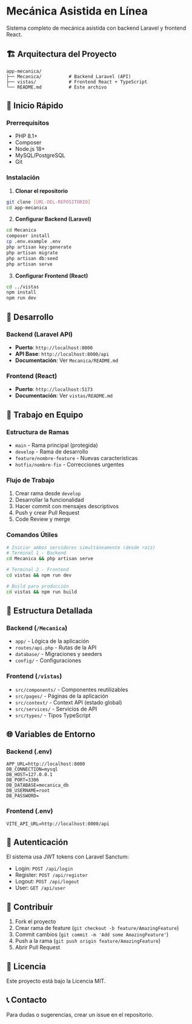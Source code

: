 # Mecánica Asistida en Línea

Sistema completo de mecánica asistida con backend Laravel y frontend React.

## 🏗️ Arquitectura del Proyecto

```
app-mecanica/
├── Mecanica/          # Backend Laravel (API)
├── vistas/            # Frontend React + TypeScript
└── README.md          # Este archivo
```

## 🚀 Inicio Rápido

### Prerrequisitos
- PHP 8.1+
- Composer
- Node.js 18+
- MySQL/PostgreSQL
- Git

### Instalación

1. **Clonar el repositorio**
```bash
git clone [URL-DEL-REPOSITORIO]
cd app-mecanica
```

2. **Configurar Backend (Laravel)**
```bash
cd Mecanica
composer install
cp .env.example .env
php artisan key:generate
php artisan migrate
php artisan db:seed
php artisan serve
```

3. **Configurar Frontend (React)**
```bash
cd ../vistas
npm install
npm run dev
```

## 🔧 Desarrollo

### Backend (Laravel API)
- **Puerto**: `http://localhost:8000`
- **API Base**: `http://localhost:8000/api`
- **Documentación**: Ver `Mecanica/README.md`

### Frontend (React)
- **Puerto**: `http://localhost:5173`
- **Documentación**: Ver `vistas/README.md`

## 👥 Trabajo en Equipo

### Estructura de Ramas
- `main` - Rama principal (protegida)
- `develop` - Rama de desarrollo
- `feature/nombre-feature` - Nuevas características
- `hotfix/nombre-fix` - Correcciones urgentes

### Flujo de Trabajo
1. Crear rama desde `develop`
2. Desarrollar la funcionalidad
3. Hacer commit con mensajes descriptivos
4. Push y crear Pull Request
5. Code Review y merge

### Comandos Útiles

```bash
# Iniciar ambos servidores simultáneamente (desde raíz)
# Terminal 1 - Backend
cd Mecanica && php artisan serve

# Terminal 2 - Frontend  
cd vistas && npm run dev

# Build para producción
cd vistas && npm run build
```

## 📁 Estructura Detallada

### Backend (`/Mecanica`)
- `app/` - Lógica de la aplicación
- `routes/api.php` - Rutas de la API
- `database/` - Migraciones y seeders
- `config/` - Configuraciones

### Frontend (`/vistas`)
- `src/components/` - Componentes reutilizables
- `src/pages/` - Páginas de la aplicación
- `src/context/` - Context API (estado global)
- `src/services/` - Servicios de API
- `src/types/` - Tipos TypeScript

## 🌐 Variables de Entorno

### Backend (.env)
```env
APP_URL=http://localhost:8000
DB_CONNECTION=mysql
DB_HOST=127.0.0.1
DB_PORT=3306
DB_DATABASE=mecanica_db
DB_USERNAME=root
DB_PASSWORD=
```

### Frontend (.env)
```env
VITE_API_URL=http://localhost:8000/api
```

## 🔐 Autenticación

El sistema usa JWT tokens con Laravel Sanctum:
- Login: `POST /api/login`
- Register: `POST /api/register`
- Logout: `POST /api/logout`
- User: `GET /api/user`

## 🤝 Contribuir

1. Fork el proyecto
2. Crear rama de feature (`git checkout -b feature/AmazingFeature`)
3. Commit cambios (`git commit -m 'Add some AmazingFeature'`)
4. Push a la rama (`git push origin feature/AmazingFeature`)
5. Abrir Pull Request

## 📝 Licencia

Este proyecto está bajo la Licencia MIT.

## 📞 Contacto

Para dudas o sugerencias, crear un issue en el repositorio.
